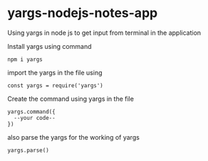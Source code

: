# yargs-nodejs-notes-app

Using yargs in node js to get input from terminal in the application

Install yargs using command
    
    npm i yargs

import the yargs in the file using 
    
    const yargs = require('yargs')

Create the command using yargs in the file
    
    yargs.command({
      --your code--
    })

also parse the yargs for the working of yargs
    
    yargs.parse()
